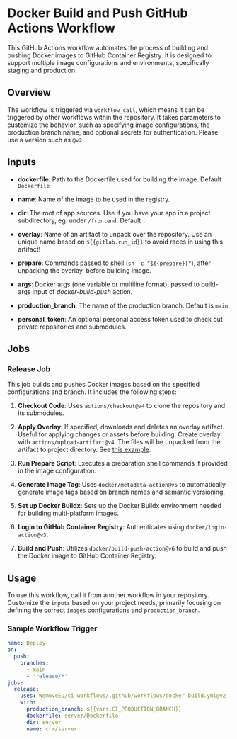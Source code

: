 # Docker Build and Push GitHub Actions Workflow

This GitHub Actions workflow automates the process of building and pushing Docker images to GitHub Container Registry. It is designed to support multiple image configurations and environments, specifically staging and production.

## Overview

The workflow is triggered via `workflow_call`, which means it can be triggered by other workflows within the repository. It takes parameters to customize the behavior, such as specifying image configurations, the production branch name, and optional secrets for authentication.
Please use a version such as `@v2`

## Inputs

- **dockerfile**: Path to the Dockerfile used for building the image. Default `Dockerfile`

- **name**: Name of the image to be used in the registry.

- **dir**: The root of app sources. Use if you have your app in a project subdirectory, eg. under `/frontend`. Default `.`

- **overlay**: Name of an artifact to unpack over the repository. Use an unique name based on `${{gitlab.run_id}}` to avoid races in using this artifact!

- **prepare**: Commands passed to shell (`sh -c "${{prepare}}"`), after unpacking the overlay, before building image.

- **args**: Docker args (one variable or multiline format), passed to build-args input of _docker-build-push_ action.

- **production_branch**: The name of the production branch. Default is `main`.

- **personal_token**: An optional personal access token used to check out private repositories and submodules.

## Jobs

### Release Job

This job builds and pushes Docker images based on the specified configurations and branch. It includes the following steps:

1. **Checkout Code**: Uses `actions/checkout@v4` to clone the repository and its submodules.

2. **Apply Overlay**: If specified, downloads and deletes an overlay artifact. Useful for applying changes or assets before building. Create overlay with `actions/upload-artifact@v4`. The files will be unpacked from the artifact to project directory. See [this example](https://github.com/WeMoveEU/youmove/blob/main/.github/workflows/release.yml#L23).

3. **Run Prepare Script**: Executes a preparation shell commands if provided in the image configuration.

4. **Generate Image Tag**: Uses `docker/metadata-action@v5` to automatically generate image tags based on branch names and semantic versioning.

5. **Set up Docker Buildx**: Sets up the Docker Buildx environment needed for building multi-platform images.

6. **Login to GitHub Container Registry**: Authenticates using `docker/login-action@v3`.

7. **Build and Push**: Utilizes `docker/build-push-action@v6` to build and push the Docker image to GitHub Container Registry.

## Usage

To use this workflow, call it from another workflow in your repository. Customize the `inputs` based on your project needs, primarily focusing on defining the correct `images` configurations and `production_branch`.

### Sample Workflow Trigger

```yaml
name: Deploy
on:
  push:
    branches:
      - main
      - 'release/*'
jobs:
  release:
    uses: WemoveEU/ci-workflows/.github/workflows/docker-build.yml@v2
    with:
      production_branch: ${{vars.CI_PRODUCTION_BRANCH}}
      dockerfile: server/Dockerfile
      dir: server
      name: crm/server
```

